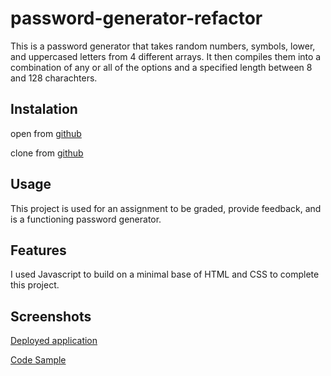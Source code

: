 # password-generator-refactor

This is a password generator that takes random numbers, symbols, lower, and uppercased letters from 4 different 
arrays. It then compiles them into a combination of any or all of the options and a specified length between 
8 and 128 charachters. 

## Instalation

open from [github](https://justosk8.github.io/password-generator-refactor/)

clone from [github](https://github.com/justosk8/password-generator-refactor)

## Usage 

This project is used for an assignment to be graded, provide feedback, and is a functioning  password generator.

## Features

I used Javascript to build on a minimal base of HTML and CSS to complete this project. 

## Screenshots
[Deployed application](./images/Deployed.png)

[Code Sample](./images/Code-sample.png)

